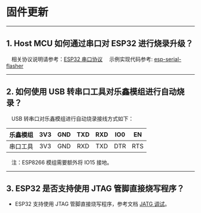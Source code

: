 # 固件更新

<style>
body {counter-reset: h2}
  h2 {counter-reset: h3}
  h2:before {counter-increment: h2; content: counter(h2) ". "}
  h3:before {counter-increment: h3; content: counter(h2) "." counter(h3) ". "}
  h2.nocount:before, h3.nocount:before, { content: ""; counter-increment: none }
</style>

---

## Host MCU 如何通过串口对 ESP32 进行烧录升级？

&emsp;相关协议说明请参考：[ESP32 串口协议](https://github.com/espressif/esptool/wiki/Serial-Protocol)
&emsp;示例实现代码参考: [esp-serial-flasher](https://github.com/espressif/esp-serial-flasher)

---

## 如何使用 USB 转串口工具对乐鑫模组进行自动烧录？

&emsp;USB 转串口对乐鑫模组进行自动烧录接线方式如下：

| 乐鑫模组 | 3V3  | GND  | TXD  | RXD  | IO0  | EN   |
| :------- | :--: | :--: | :--: | :--: | :--: | :--: |
| 串口工具 | 3V3  | GND  | RXD  | TXD  | DTR  | RTS  |

&emsp;注：ESP8266 模组需要额外将 IO15 接地。

---

## ESP32 是否支持使用 JTAG 管脚直接烧写程序？

- ESP32 支持使用 JTAG 管脚直接烧写程序，参考文档 [JATG 调试](https://docs.espressif.com/projects/esp-idf/zh_CN/latest/esp32/api-guides/jtag-debugging/index.html#jtag-upload-app-debug)。
